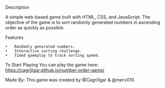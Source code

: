 Description

A simple web-based game built with HTML, CSS, and JavaScript. The objective of the game is to sort randomly generated numbers in ascending order as quickly as possible.

Features

	•	Randomly generated numbers.
	•	Interactive sorting challenge.
	•	Timed gameplay to track sorting speed.


To Start Playing
You can play the game here:
https://cagriilgar.github.io/number-order-game/

Made By:
This game was created by @CagriIlgar & @merv010.
